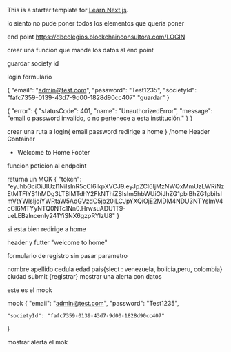 This is a starter template for [Learn Next.js](https://nextjs.org/learn).

lo siento no pude poner todos los elementos que queria poner















end point https://dbcolegios.blockchainconsultora.com/LOGIN

crear una funcion que mande los datos al end point

guardar society id

login formulario

{
    "email": "admin@test.com",
    "password": "Test1235",
    "societyId": "fafc7359-0139-43d7-9d00-1828d90cc407"  "guardar"
}

{
    "error": {
        "statusCode": 401,
        "name": "UnauthorizedError",
        "message": "email o password invalido, o no pertenece a esta institución."
    }
}

crear una ruta a login{
email 
password
redirige a home
}
<hacer a home >
/home
Header
Container 
- Welcome to Home
Footer


funcion peticion al endpoint 


returna un MOK
{
    "token": "eyJhbGciOiJIUzI1NiIsInR5cCI6IkpXVCJ9.eyJpZCI6IjMzNWQxMmUzLWRiNzEtMTFlYS1hMDg3LTBlMTdhY2FkNThiZSIsIm5hbWUiOiJhZG1pbiBhZG1pbiIsImVtYWlsIjoiYWRtaW5AdGVzdC5jb20iLCJpYXQiOjE2MDM4NDU3NTYsImV4cCI6MTYyNTQ0NTc1Nn0.HrwsuADU1T9-ueLEBzlncenIy241YiSNX6gzpRYIzU8"
}

si esta bien redirige a home

header y futter "welcome to home"

formulario de registro
sin pasar parametro

nombre
apellido
cedula
edad
pais{slect : venezuela, bolicia,peru, colombia} 
ciudad
submit {registrar}
mostrar una alerta con datos 

este es el mook 

mook
{
  "email": "admin@test.com",
  "password": "Test1235",


    "societyId": "fafc7359-0139-43d7-9d00-1828d90cc407"
}

mostrar alerta el mok 
